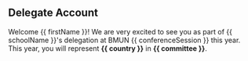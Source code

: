 ## Delegate Account

Welcome {{ firstName }}! We are very excited to see you as part of {{ schoolName }}'s delegation at BMUN {{ conferenceSession }} this year. This year, you will represent **{{ country }}** in **{{ committee }}**.
